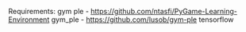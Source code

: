 Requirements:
    gym
    ple - https://github.com/ntasfi/PyGame-Learning-Environment
    gym_ple - https://github.com/lusob/gym-ple
    tensorflow